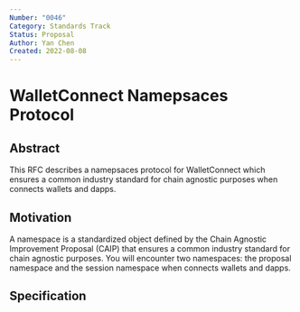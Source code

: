 ```yaml
---
Number: "0046"
Category: Standards Track
Status: Proposal
Author: Yan Chen
Created: 2022-08-08
---
```


# WalletConnect Namepsaces Protocol

## Abstract

This RFC describes a namepsaces protocol for WalletConnect which ensures a common industry standard for chain agnostic purposes when connects wallets and dapps.

## Motivation

A namespace is a standardized object defined by the Chain Agnostic Improvement Proposal (CAIP) that ensures a common industry standard for chain agnostic purposes. You will encounter two namespaces: the proposal namespace and the session namespace when connects wallets and dapps.

## Specification
